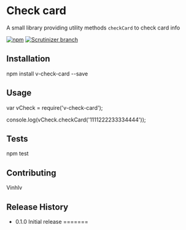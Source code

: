 Check card
=========

A small library providing utility methods `checkCard` to check card info

[![npm](https://img.shields.io/npm/v/npm.svg?maxAge=2592000?style=plastic)]()
[![Scrutinizer branch](https://img.shields.io/scrutinizer/coverage/g/phpmyadmin/phpmyadmin/master.svg?maxAge=100?style=plastic)]()
## Installation

  npm install v-check-card --save

## Usage

  var vCheck = require('v-check-card');

  console.log(vCheck.checkCard('1111222233334444'));

## Tests

  npm test

## Contributing

Vinhlv

## Release History

* 0.1.0 Initial release
=======

